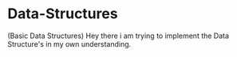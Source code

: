 # Data-Structures
(Basic Data Structures)
Hey there i am trying to implement the Data Structure's in my own understanding.
